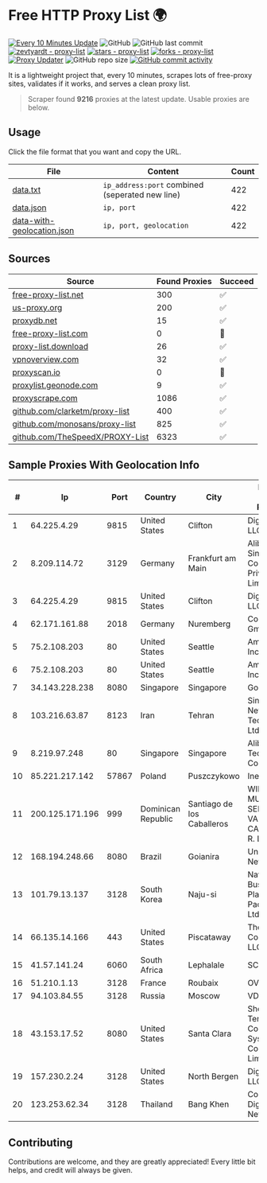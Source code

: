 
# Free HTTP Proxy List 🌍

[![Every 10 Minutes Update](https://github.com/mertguvencli/http-proxy-list/actions/workflows/main.yml/badge.svg?branch=main)](https://github.com/mertguvencli/http-proxy-list/actions/workflows/main.yml)
![GitHub](https://img.shields.io/github/license/mertguvencli/http-proxy-list)
![GitHub last commit](https://img.shields.io/github/last-commit/mertguvencli/http-proxy-list)
[![zevtyardt - proxy-list](https://img.shields.io/static/v1?label=zevtyardt&message=proxy-list&color=blue&logo=github)](https://github.com/zevtyardt/proxy-list "Go to GitHub repo")
[![stars - proxy-list](https://img.shields.io/github/stars/zevtyardt/proxy-list?style=social)](https://github.com/zevtyardt/proxy-list)
[![forks - proxy-list](https://img.shields.io/github/forks/zevtyardt/proxy-list?style=social)](https://github.com/zevtyardt/proxy-list)
[![Proxy Updater](https://github.com/zevtyardt/proxy-list/workflows/Proxy%20Updater/badge.svg)](https://github.com/zevtyardt/proxy-list/actions?query=workflow:"Proxy+Updater")
![GitHub repo size](https://img.shields.io/github/repo-size/zevtyardt/proxy-list)
[![GitHub commit activity](https://img.shields.io/github/commit-activity/m/zevtyardt/proxy-list?logo=commits)](https://github.com/zevtyardt/proxy-list/commits/main)

It is a lightweight project that, every 10 minutes, scrapes lots of free-proxy sites, validates if it works, and serves a clean proxy list.

> Scraper found **9216** proxies at the latest update. Usable proxies are below.

## Usage

Click the file format that you want and copy the URL.

|File|Content|Count|
|----|-------|-----|
|[data.txt](https://raw.githubusercontent.com/mertguvencli/http-proxy-list/main/proxy-list/data.txt)|`ip_address:port` combined (seperated new line)|422|
|[data.json](https://raw.githubusercontent.com/mertguvencli/http-proxy-list/main/proxy-list/data.json)|`ip, port`|422|
|[data-with-geolocation.json](https://raw.githubusercontent.com/mertguvencli/http-proxy-list/main/proxy-list/data-with-geolocation.json)|`ip, port, geolocation`|422|

## Sources

|Source|Found Proxies|Succeed|
|------|-------------|-------|
|[free-proxy-list.net](https://free-proxy-list.net)|300|✅|
|[us-proxy.org](https://www.us-proxy.org)|200|✅|
|[proxydb.net](http://proxydb.net)|15|✅|
|[free-proxy-list.com](https://free-proxy-list.com/?page=&port=&type%5B%5D=http&type%5B%5D=https&up_time=0&search=Search)|0|🚫|
|[proxy-list.download](https://www.proxy-list.download/HTTP)|26|✅|
|[vpnoverview.com](https://vpnoverview.com/privacy/anonymous-browsing/free-proxy-servers)|32|✅|
|[proxyscan.io](https://www.proxyscan.io)|0|🚫|
|[proxylist.geonode.com](https://proxylist.geonode.com/api/proxy-list?limit=300&page=1&sort_by=lastChecked&sort_type=desc&protocols=http,https)|9|✅|
|[proxyscrape.com](https://api.proxyscrape.com/v2/?request=displayproxies&protocol=http&timeout=10000&country=all&ssl=all&anonymity=all)|1086|✅|
|[github.com/clarketm/proxy-list](https://raw.githubusercontent.com/clarketm/proxy-list/master/proxy-list-raw.txt)|400|✅|
|[github.com/monosans/proxy-list](https://raw.githubusercontent.com/monosans/proxy-list/main/proxies/http.txt)|825|✅|
|[github.com/TheSpeedX/PROXY-List](https://raw.githubusercontent.com/TheSpeedX/PROXY-List/master/http.txt)|6323|✅|


## Sample Proxies With Geolocation Info

|#|Ip|Port|Country|City|Internet Service Provider|
|-|--|----|-------|----|-------------------------|
|1|64.225.4.29|9815|United States|Clifton|DigitalOcean, LLC|
|2|8.209.114.72|3129|Germany|Frankfurt am Main|Alibaba.com Singapore E-Commerce Private Limited|
|3|64.225.4.29|9815|United States|Clifton|DigitalOcean, LLC|
|4|62.171.161.88|2018|Germany|Nuremberg|Contabo GmbH|
|5|75.2.108.203|80|United States|Seattle|Amazon.com, Inc.|
|6|75.2.108.203|80|United States|Seattle|Amazon.com, Inc.|
|7|34.143.228.238|8080|Singapore|Singapore|Google LLC|
|8|103.216.63.87|8123|Iran|Tehran|Sindad Network Technology Ltd.|
|9|8.219.97.248|80|Singapore|Singapore|Alibaba (US) Technology Co., Ltd.|
|10|85.221.217.142|57867|Poland|Puszczykowo|Inea S.A|
|11|200.125.171.196|999|Dominican Republic|Santiago de los Caballeros|WIRELESS MULTI SERVICE VARGAS CABRERA, S. R. L|
|12|168.194.248.66|8080|Brazil|Goianira|Unika Networks|
|13|101.79.13.137|3128|South Korea|Naju-si|Naver Business Platform Asia Pacific Pte. Ltd.|
|14|66.135.14.166|443|United States|Piscataway|The Constant Company, LLC|
|15|41.57.141.24|6060|South Africa|Lephalale|SCr Ellisras|
|16|51.210.1.13|3128|France|Roubaix|OVH SAS|
|17|94.103.84.55|3128|Russia|Moscow|VDSINA|
|18|43.153.17.52|8080|United States|Santa Clara|Shenzhen Tencent Computer Systems Company Limited|
|19|157.230.2.24|3128|United States|North Bergen|DigitalOcean, LLC|
|20|123.253.62.34|3128|Thailand|Bang Khen|Colodee Digital Network CO|



## Contributing

Contributions are welcome, and they are greatly appreciated! Every
little bit helps, and credit will always be given.

